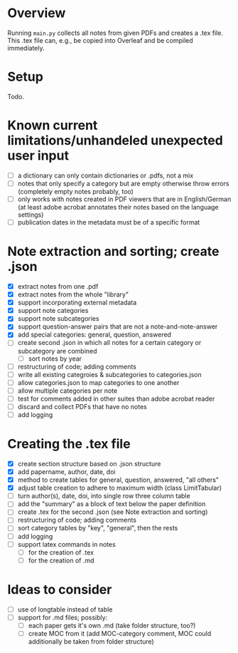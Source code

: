 # Overview

Running `main.py` collects all notes from given PDFs and creates a .tex file. This .tex file can, e.g., be copied into Overleaf and be compiled immediately.

# Setup

Todo.

# Known current limitations/unhandeled unexpected user input

* [ ] a dictionary can only contain dictionaries or .pdfs, not a mix
* [ ] notes that only specify a category but are empty otherwise throw errors (completely empty notes probably, too)
* [ ] only works with notes created in PDF viewers that are in English/German (at least adobe acrobat annotates their notes based on the language settings)
* [ ] publication dates in the metadata must be of a specific format

# Note extraction and sorting; create .json

- [X] extract notes from one .pdf
- [X] extract notes from the whole "library"
- [X] support incorporating external metadata
- [X] support note categories
- [X] support note subcategories
- [X] support question-answer pairs that are not a note-and-note-answer
- [X] add special categories: general, question, answered
- [ ] create second .json in which all notes for a certain category or subcategory are combined
  - [ ] sort notes by year
- [ ] restructuring of code; adding comments
- [ ] write all existing categroies & subcategories to categories.json
- [ ] allow categories.json to map categories to one another
- [ ] allow multiple categories per note
- [ ] test for comments added in other suites than adobe acrobat reader
- [ ] discard and collect PDFs that have no notes
- [ ] add logging

# Creating the .tex file

- [X] create section structure based on .json structure
- [X] add papername, author, date, doi
- [X] method to create tables for general, question, answered, "all others"
- [X] adjust table creation to adhere to maximum width (class LimitTabular)
- [ ] turn author(s), date, doi, into single row three column table
- [ ] add the "summary" as a block of text below the paper definition
- [ ] create .tex for the second .json (see Note extraction and sorting)
- [ ] restructuring of code; adding comments
- [ ] sort category tables by "key", "general", then the rests
- [ ] add logging
- [ ] support latex commands in notes
  - [ ] for the creation of .tex
  - [ ] for the creation of .md

# Ideas to consider

- [ ] use of longtable instead of table
- [ ] support for .md files; possibly:
  - [ ] each paper gets it's own .md (take folder structure, too?)
  - [ ] create MOC from it (add MOC-category comment, MOC could additionally be taken from folder structure)

